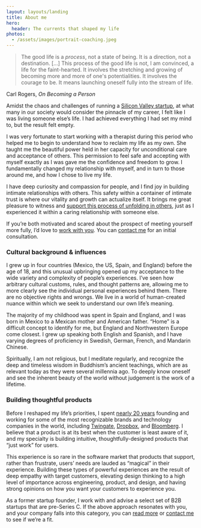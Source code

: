 ```yaml
---
layout: layouts/landing
title: About me
hero: 
  header: The currents that shaped my life
photos:
  - /assets/images/portrait-coaching.jpeg
---
```


> The good life is a *process*, not a state of being. It is a direction, not a destination. […] This process of the good life is not, I am convinced, a life for the faint-hearted. It involves the stretching and growing of becoming more and more of one's potentialities. It involves the courage to be. It means launching oneself fully into the stream of life.

Carl Rogers, *On Becoming a Person*

Amidst the chaos and challenges of running a [Silicon Valley startup](https://www.forbes.com/sites/kenrickcai/2022/04/14/twingate-series-b-400-million-taking-down-vpn/), at what many in our society would consider the pinnacle of my career, I felt like I was living someone else’s life. I had achieved everything I had set my mind to, but the result felt empty.

I was very fortunate to start working with a therapist during this period who helped me to begin to understand how to reclaim my life as my own. She taught me the beautiful power held in her capacity for unconditional care and acceptance of others. This permission to feel safe and accepting with myself exactly as I was gave me the confidence and freedom to grow. I fundamentally changed my relationship with myself, and in turn to those around me, and how I chose to live my life.

I have deep curiosity and compassion for people, and I find joy in building intimate relationships with others. This safety within a container of intimate trust is where our vitality and growth can actualize itself. It brings me great pleasure to witness and [support this process of unfolding in others](/coaching), just as I experienced it within a caring relationship with someone else.

If you’re both motivated and scared about the prospect of meeting yourself more fully, I’d love to [work with you](/coaching). You can [contact me](/contact) for an initial consultation.

### Cultural background & influences

I grew up in four countries (Mexico, the US, Spain, and England) before the age of 18, and this unusual upbringing opened up my acceptance to the wide variety and complexity of people’s experiences. I’ve seen how arbitrary cultural customs, rules, and thought patterns are, allowing me to more clearly see the individual personal experiences behind them. There are no objective rights and wrongs. We live in a world of human-created nuance within which we seek to understand our own life’s meaning.

The majority of my childhood was spent in Spain and England, and I was born in Mexico to a Mexican mother and American father. “Home” is a difficult concept to identify for me, but England and Northwestern Europe come closest. I grew up speaking both English and Spanish, and I have varying degrees of proficiency in Swedish, German, French, and Mandarin Chinese.

Spiritually, I am not religious, but I meditate regularly, and recognize the deep and timeless wisdom in Buddhism’s ancient teachings, which are as relevant today as they were several millennia ago. To deeply know oneself and see the inherent beauty of the world without judgement is the work of a lifetime.

### Building thoughtful products

Before I reshaped my life’s priorities, I spent [nearly 20 years](https://www.linkedin.com/in/awmars) founding and working for some of the most recognizable brands and technology companies in the world, including [Twingate](https://www.twingate.com/), [Dropbox](https://www.dropbox.com), and [Bloomberg](https://www.bloomberg.net). I believe that a product is at its best when the customer is least aware of it, and my specialty is building intuitive, thoughtfully-designed products that “just work” for users.

This experience is so rare in the software market that products that support, rather than frustrate, users’ needs are lauded as “magical” in their experience. Building these types of powerful experiences are the result of deep empathy with target customers, elevating design thinking to a high level of importance across engineering, product, and design, and having strong opinions on how you want your customers to experience you.

As a former startup founder, I work with and advise a select set of B2B startups that are pre-Series C. If the above approach resonates with you, and your company falls into this category, you can [read more](/advisory) or [contact me](/contact) to see if we’re a fit.
